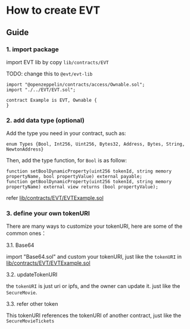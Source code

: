 # How to create EVT

## Guide

### 1. import package

import EVT lib by copy `lib/contracts/EVT`

TODO: change this to `@evt/evt-lib`

```solidity
import "@openzeppelin/contracts/access/Ownable.sol";
import "./../EVT/EVT.sol";

contract Example is EVT, Ownable {
}
```

### 2. add data type (optional)

Add the type you need in your contract, such as:

`enum Types {Bool, Int256, Uint256, Bytes32, Address, Bytes, String, NewtonAddress}`

Then, add the type function, for `Bool` is as follow:

```
function setBoolDynamicProperty(uint256 tokenId, string memory propertyName, bool propertyValue) external payable;
function getBoolDynamicProperty(uint256 tokenId, string memory propertyName) external view returns (bool propertyValue);
```

refer [lib/contracts/EVT/EVTExample.sol](./lib/contracts/EVT/EVTExample.sol)

### 3. define your own tokenURI

There are many ways to customize your tokenURI, here are some of the common ones：

3.1. Base64

import "Base64.sol" and custom your tokenURI, just like the `tokenURI` in [lib/contracts/EVT/EVTExample.sol](./lib/contracts/EVT/EVTExample.sol)

3.2. updateTokenURI

the `tokenURI` is just uri or ipfs, and the owner can update it. just like the `SecureMovie`.

3.3. refer other token

This tokenURI references the tokenURI of another contract, just like the `SecureMovieTickets`
